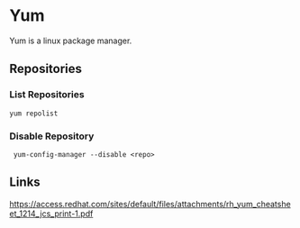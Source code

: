 <!-- TITLE: Yum Package Manager -->
<!-- SUBTITLE: A quick summary of Yum -->

# Yum

Yum is a linux package manager.

## Repositories

### List Repositories
```
yum repolist
```

### Disable Repository
```
 yum-config-manager --disable <repo>
 ```


## Links

https://access.redhat.com/sites/default/files/attachments/rh_yum_cheatsheet_1214_jcs_print-1.pdf